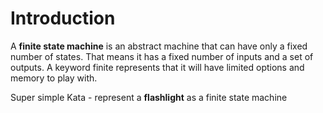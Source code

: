 

# Introduction

A **finite state machine** is an abstract machine that can have only a fixed number of states. That means it has a fixed number of inputs and a set of outputs. A keyword finite represents that it will have limited options and memory to play with.

Super simple Kata - represent a **flashlight** as a finite state machine